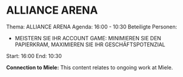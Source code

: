 # ALLIANCE ARENA
Thema: ALLIANCE ARENA
Agenda: 16:00 - 10:30
Beteiligte Personen:
- MEISTERN SIE IHR ACCOUNT GAME: MINIMIEREN SIE DEN PAPIERKRAM, MAXIMIEREN SIE IHR GESCHÄFTSPOTENZIAL

Start: 16:00
End: 10:30

**Connection to Miele:** This content relates to ongoing work at Miele.
